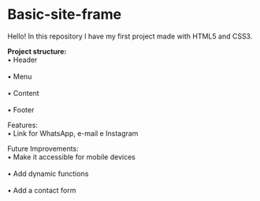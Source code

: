 # Basic-site-frame
Hello! In this repository I have my first project made with HTML5 and CSS3.

<strong>Project structure:</strong>
  <br>• Header<br> 
  <br>• Menu<br>
  <br> • Content<br>
  <br> • Footer<br>

Features:
  <br>• Link for WhatsApp, e-mail e Instagram<br>

Future Improvements:
  <br>• Make it accessible for mobile devices<br>
  <br>• Add dynamic functions<br>
  <br>• Add a contact form<br>

